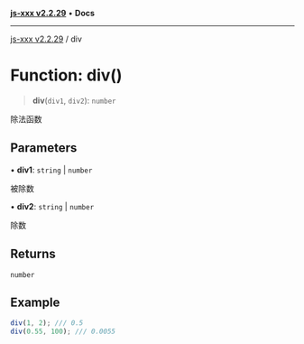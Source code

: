 [**js-xxx v2.2.29**](../README.md) • **Docs**

***

[js-xxx v2.2.29](../README.md) / div

# Function: div()

> **div**(`div1`, `div2`): `number`

除法函数

## Parameters

• **div1**: `string` \| `number`

被除数

• **div2**: `string` \| `number`

除数

## Returns

`number`

## Example

```ts
div(1, 2); /// 0.5
div(0.55, 100); /// 0.0055
```
